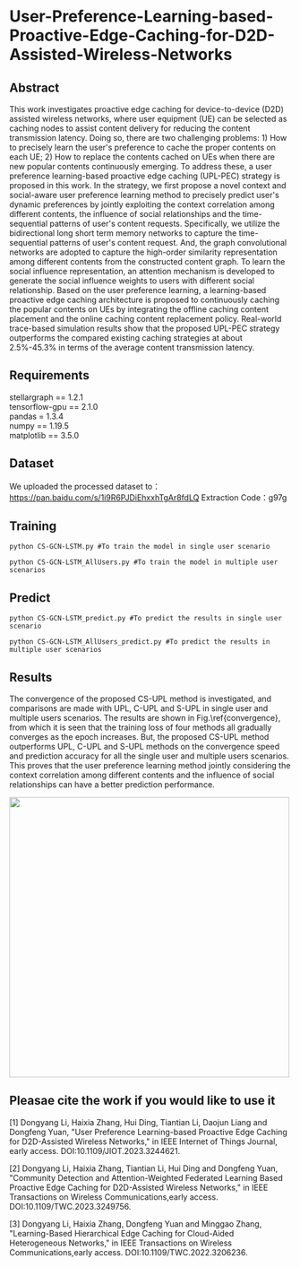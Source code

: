 # User-Preference-Learning-based-Proactive-Edge-Caching-for-D2D-Assisted-Wireless-Networks
## Abstract
This work investigates proactive edge caching for device-to-device (D2D) assisted wireless networks, where user equipment (UE) can be selected as caching nodes to assist content delivery for reducing the content transmission latency. Doing so, there are two challenging problems: 1) How to precisely learn the user's preference to cache the proper contents on each UE; 2) How to replace the contents cached on UEs when there are new popular contents continuously emerging. To address these, a user preference learning-based proactive edge caching (UPL-PEC) strategy is proposed in this work. In the strategy, we first propose a novel context and social-aware user preference learning method to precisely predict user's dynamic preferences by jointly exploiting the context correlation among different contents, the influence of social relationships and the time-sequential patterns of user's content requests. Specifically, we utilize the bidirectional long short term memory networks to capture the time-sequential patterns of user's content request. And, the graph convolutional networks are adopted to capture the high-order similarity representation among different contents from the constructed content graph. To learn the social influence representation, an attention mechanism is developed to generate the social influence weights to users with different social relationship. Based on the user preference learning, 
a learning-based proactive edge caching architecture is proposed to continuously caching the popular contents on UEs by integrating the offline caching
content placement and the online caching content replacement policy. Real-world trace-based simulation results show that the proposed UPL-PEC strategy
outperforms the compared existing caching strategies at about 2.5\%-45.3\% in terms of the average content transmission latency.

## Requirements
stellargraph == 1.2.1  
tensorflow-gpu == 2.1.0  
pandas = 1.3.4  
numpy == 1.19.5  
matplotlib == 3.5.0  
## Dataset
We uploaded the processed dataset to：https://pan.baidu.com/s/1i9R6PJDiEhxxhTgAr8fdLQ 
Extraction Code：g97g
## Training
```
python CS-GCN-LSTM.py #To train the model in single user scenario

python CS-GCN-LSTM_AllUsers.py #To train the model in multiple user scenarios
```
## Predict

```
python CS-GCN-LSTM_predict.py #To predict the results in single user scenario

python CS-GCN-LSTM_AllUsers_predict.py #To predict the results in multiple user scenarios
```

## Results
The convergence of the proposed CS-UPL method is investigated, and comparisons are made with UPL, C-UPL and S-UPL in single user and multiple users scenarios. The results are shown in Fig.\ref{convergence}, from which it is seen that the training loss of four methods all gradually converges as the epoch increases. But, the proposed CS-UPL method outperforms UPL, C-UPL and S-UPL methods on the convergence speed and prediction accuracy for all the single user and multiple users scenarios. This proves that the user preference learning method jointly considering the context correlation among different contents and the influence of social relationships can have a better prediction performance.   

<img src="https://github.com/lidongyang1/CS-UPL/blob/main/%E6%94%B6%E6%95%9B%E6%80%A7Training_loss_new/Training_loss.jpg" width="500px">

## Pleasae cite the work if you would like to use it

[1] Dongyang Li, Haixia Zhang, Hui Ding, Tiantian Li, Daojun Liang and Dongfeng Yuan, "User Preference Learning-based Proactive Edge Caching for D2D-Assisted Wireless Networks," in IEEE Internet of Things Journal, early access. DOI:10.1109/JIOT.2023.3244621.

[2] Dongyang Li, Haixia Zhang, Tiantian Li, Hui Ding and Dongfeng Yuan, "Community Detection and Attention-Weighted Federated Learning Based Proactive Edge Caching for D2D-Assisted Wireless Networks," in IEEE Transactions on Wireless Communications,early access. DOI:10.1109/TWC.2023.3249756.

[3] Dongyang Li, Haixia Zhang, Dongfeng Yuan and Minggao Zhang, "Learning-Based Hierarchical Edge Caching for Cloud-Aided Heterogeneous Networks," in IEEE Transactions on Wireless Communications,early access. DOI:10.1109/TWC.2022.3206236.



